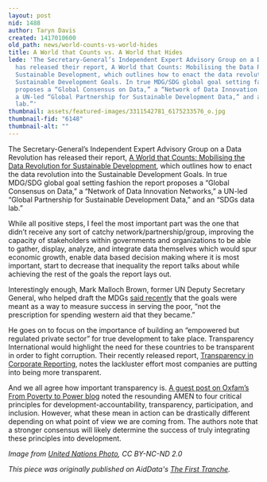 ```yaml
---
layout: post
nid: 1488
author: Taryn Davis
created: 1417010600
old_path: news/world-counts-vs-world-hides
title: A World that Counts vs. A World that Hides
lede: 'The Secretary-General’s Independent Expert Advisory Group on a Data Revolution
  has released their report, A World that Counts: Mobilising the Data Revolution for
  Sustainable Development, which outlines how to enact the data revolution into the
  Sustainable Development Goals. In true MDG/SDG global goal setting fashion the report
  proposes a “Global Consensus on Data,” a “Network of Data Innovation Networks,”
  a UN-led “Global Partnership for Sustainable Development Data,” and an “SDGs data
  lab.”'
thumbnail: assets/featured-images/3311542781_6175233576_o.jpg
thumbnail-fid: "6148"
thumbnail-alt: ""
---
```


The Secretary-General’s Independent Expert Advisory Group on a Data Revolution has released their report, [A World that Counts: Mobilising the Data Revolution for Sustainable Development](http://www.undatarevolution.org/report/), which outlines how to enact the data revolution into the Sustainable Development Goals. In true MDG/SDG global goal setting fashion the report proposes a “Global Consensus on Data,” a “Network of Data Innovation Networks,” a UN-led “Global Partnership for Sustainable Development Data,” and an “SDGs data lab.”

While all positive steps, I feel the most important part was the one that didn’t receive any sort of catchy network/partnership/group, improving the capacity of stakeholders within governments and organizations to be able to gather, display, analyze, and integrate data themselves which would spur economic growth, enable data based decision making where it is most important, start to decrease that inequality the report talks about while achieving the rest of the goals the report lays out.

Interestingly enough, Mark Malloch Brown, former UN Deputy Secretary General, who helped draft the MDGs [said recently](http://blogs.ft.com/beyond-brics/2014/11/06/guest-post-the-un-needs-to-overhaul-its-development-vision/) that the goals were meant as a way to measure success in serving the poor, “not the prescription for spending western aid that they became.”

He goes on to focus on the importance of building an “empowered but regulated private sector” for true development to take place. Transparency International would highlight the need for these countries to be transparent in order to fight corruption. Their recently released report, [Transparency in Corporate Reporting](http://www.transparency.org/whatwedo/publication/transparency_in_corporate_reporting_assessing_worlds_largest_companies_2014), notes the lackluster effort most companies are putting into being more transparent.

And we all agree how important transparency is. [A guest post on Oxfam’s From Poverty to Power blog](http://oxfamblogs.org/fp2p/the-four-magic-words-of-development-by-tom-carothers-and-saskia-brechenmacher/) noted the resounding AMEN to four critical principles for development-accountability, transparency, participation, and inclusion. However, what these mean in action can be drastically different depending on what point of view we are coming from. The authors note that a stronger consensus will likely determine the success of truly integrating these principles into development.


*Image from [United Nations Photo](https://www.flickr.com/photos/un_photo/3311542781), CC BY-NC-ND 2.0*

*This piece was originally published on AidData's [The First Tranche](http://aiddata.org/blog/this-week-a-world-that-counts-vs-a-world-that-hides-project-pulse-in-mexico).*
